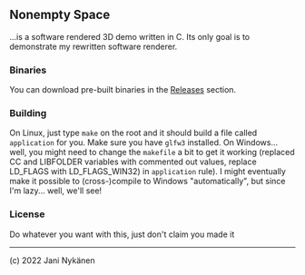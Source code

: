 ## Nonempty Space


...is a software rendered 3D demo written in C. Its only goal is to demonstrate my rewritten software renderer. 


### Binaries


You can download pre-built binaries in the [Releases](https://github.com/jani-nykanen/nonempty-space/releases/tag/v1.0.0) section.


### Building


On Linux, just type `make` on the root and it should build a file called `application` for you. Make sure you have `glfw3` installed. On Windows... well, you might need to change the `makefile` a bit to get it working (replaced CC and LIBFOLDER variables with commented out values, replace LD_FLAGS with LD_FLAGS_WIN32) in `application` rule). I might eventually make it possible to (cross-)compile to Windows "automatically", but since I'm lazy... well, we'll see!


### License


Do whatever you want with this, just don't claim you made it


------


(c) 2022 Jani Nykänen
